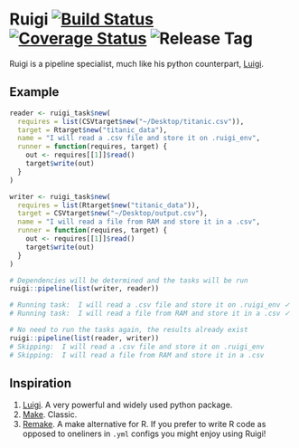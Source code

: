 Ruigi [![Build Status](https://img.shields.io/travis/kirillseva/ruigi.svg)](https://travis-ci.org/kirillseva/ruigi) [![Coverage Status](https://img.shields.io/coveralls/kirillseva/ruigi.svg)](https://coveralls.io/r/kirillseva/ruigi) ![Release Tag](https://img.shields.io/github/tag/kirillseva/ruigi.svg)
===========

Ruigi is a pipeline specialist, much like his python counterpart,
[Luigi](https://github.com/spotify/luigi).

Example
----
```r
reader <- ruigi_task$new(
  requires = list(CSVtarget$new("~/Desktop/titanic.csv")),
  target = Rtarget$new("titanic_data"),
  name = "I will read a .csv file and store it on .ruigi_env",
  runner = function(requires, target) {
    out <- requires[[1]]$read()
    target$write(out)
  }
)

writer <- ruigi_task$new(
  requires = list(Rtarget$new("titanic_data")),
  target = CSVtarget$new("~/Desktop/output.csv"),
  name = "I will read a file from RAM and store it in a .csv",
  runner = function(requires, target) {
    out <- requires[[1]]$read()
    target$write(out)
  }
)

# Dependencies will be determined and the tasks will be run
ruigi::pipeline(list(writer, reader))

# Running task:  I will read a .csv file and store it on .ruigi_env ✓
# Running task:  I will read a file from RAM and store it in a .csv ✓

# No need to run the tasks again, the results already exist
ruigi::pipeline(list(reader, writer))
# Skipping:  I will read a .csv file and store it on .ruigi_env
# Skipping:  I will read a file from RAM and store it in a .csv
```

Inspiration
----
1. [Luigi](https://github.com/spotify/luigi). A very powerful and
widely used python package.
2. [Make](http://www.gnu.org/software/make/). Classic.
3. [Remake](https://github.com/richfitz/remake). A make alternative
for R. If you prefer to write R code as opposed to oneliners in
`.yml` configs you might enjoy using Ruigi!
